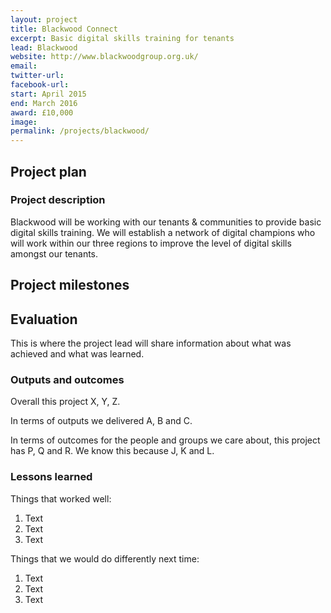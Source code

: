 ```yaml
---
layout: project
title: Blackwood Connect
excerpt: Basic digital skills training for tenants
lead: Blackwood
website: http://www.blackwoodgroup.org.uk/
email: 
twitter-url:
facebook-url: 
start: April 2015
end: March 2016
award: £10,000
image:
permalink: /projects/blackwood/ 
---
```


## Project plan

### Project description

Blackwood will be working with our tenants & communities to provide basic digital skills training. We will establish a network of digital champions who will work within our three regions to improve the level of digital skills amongst our tenants.


## Project milestones



## Evaluation

This is where the project lead will share information about what was achieved and what was learned.

### Outputs and outcomes

Overall this project X, Y, Z.

In terms of outputs we delivered A, B and C.

In terms of outcomes for the people and groups we care about, this project has P, Q and R. We know this because J, K and L.

### Lessons learned

Things that worked well:

1. Text
2. Text
3. Text

Things that we would do differently next time:

1. Text
2. Text
3. Text
